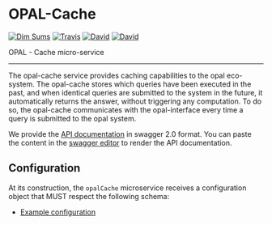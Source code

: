 # OPAL-Cache
[![Dim Sums](https://img.shields.io/badge/made-with_Dim_Sums-4da3ff.svg?style=flat-square)](https://www.opalproject.org)
[![Travis](https://img.shields.io/travis/dsi-icl/OPAL-Cache/master.svg?style=flat-square)](https://travis-ci.org/dsi-icl/OPAL-Cache) 
[![David](https://img.shields.io/david/dsi-icl/OPAL-Cache.svg?style=flat-square)](https://david-dm.org/dsi-icl/OPAL-Cache) 
[![David](https://img.shields.io/david/dev/dsi-icl/OPAL-Cache.svg?style=flat-square)](https://david-dm.org/dsi-icl/OPAL-Cache?type=dev)

OPAL - Cache micro-service

---------------------------

The opal-cache service provides caching capabilities to the opal eco-system. The opal-cache stores which queries have been executed in the past, 
 and when identical queries are submitted to the system in the future, it automatically returns the answer, without triggering any computation.
To do so, the opal-cache communicates with the opal-interface every time a query is submitted to the opal system. 

We provide the [API documentation](doc-api-swagger.yml) in swagger 2.0 format. You can paste the content in the [swagger editor](http://editor.swagger.io/) to render the API documentation.

## Configuration
At its construction, the `opalCache` microservice receives a configuration object that MUST respect the following schema:
 * [Example configuration](config/opal.cache.config.js)
 
